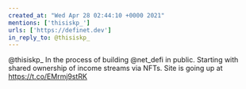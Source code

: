 ```yaml
---
created_at: "Wed Apr 28 02:44:10 +0000 2021"
mentions: ['thisiskp_']
urls: ['https://definet.dev']
in_reply_to: @thisiskp_
---
```


@thisiskp_ In the process of building @net_defi in public. Starting with shared ownership of income streams via NFTs. Site is going up at https://t.co/EMrmj9stRK